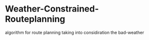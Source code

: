 Weather-Constrained-Routeplanning
=================================

algorithm for route planning taking into considiration the bad-weather